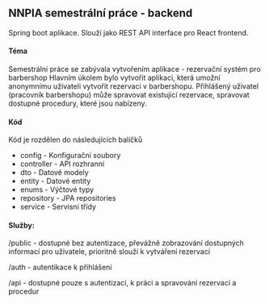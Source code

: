 ## NNPIA semestrální práce - backend

Spring boot aplikace. Slouží jako REST API interface pro React frontend.

#### Téma
Semestrální práce se zabývala vytvořením aplikace - rezervační systém pro barbershop
Hlavním úkolem bylo vytvořit aplikaci, která umožní anonymnímu uživateli vytvořit rezervaci v barbershopu.
Přihlášený uživatel (pracovník barbershopu) může spravovat existující rezervace, spravovat dostupné procedury, které jsou nabízeny.

#### Kód
Kód je rozdělen do následujících balíčků
- config - Konfigurační soubory
- controller - API rozhranní
- dto - Datové modely
- entity - Datové entity
- enums - Výčtové typy
- repository - JPA repositories
- service - Servisní třídy

#### Služby:

/public - dostupné bez autentizace, převážně zobrazování dostupných informací pro uživatele, prioritně slouží k vytváření rezervací

/auth - autentikace k přihlášení

/api - dostupné pouze s autentizací, k práci a spravování rezervací a procedur
